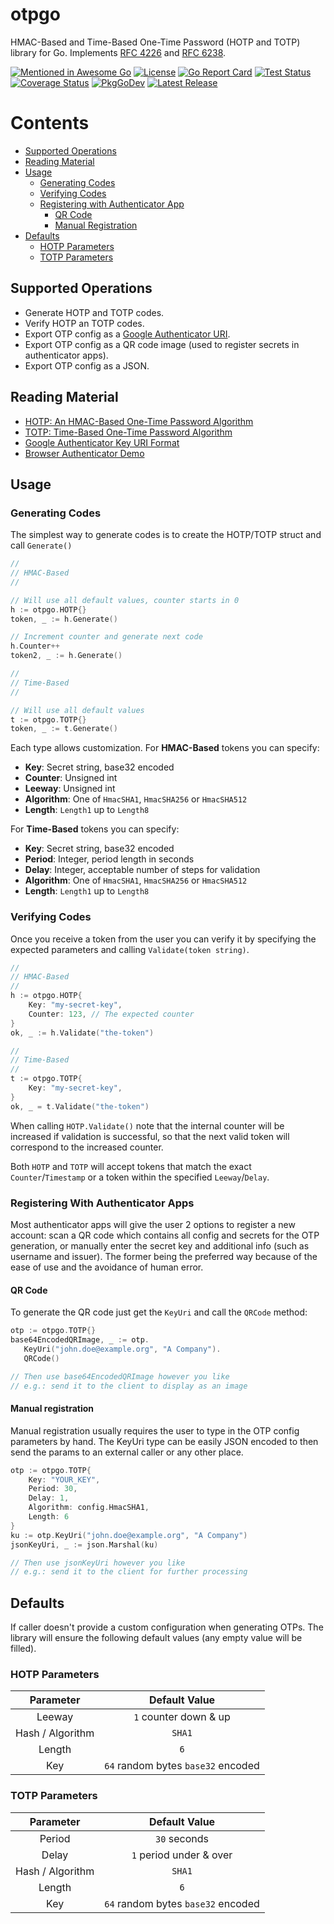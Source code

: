 # otpgo
HMAC-Based and Time-Based One-Time Password (HOTP and TOTP) library for Go. 
Implements [RFC 4226][rfc4226] and [RFC 6238][rfc6238].

[![Mentioned in Awesome Go][awesomeBadge]][awesomeLink]
[![License][licenseBadge]][licenseLink]
[![Go Report Card][goReportBadge]][goReportLink]
[![Test Status][testStatusBadge]][testStatusLink]
[![Coverage Status][coverageBadge]][coverageLink]
[![PkgGoDev][pkgGoDevBadge]][pkgGoDevLink]
[![Latest Release][releaseBadge]][releaseLink]

# Contents
- [Supported Operations](#supported-operations)
- [Reading Material](#reading-material)
- [Usage](#usage)
    - [Generating Codes](#generating-codes)
    - [Verifying Codes](#verifying-codes)
    - [Registering with Authenticator App](#registering-with-authenticator-apps)
        - [QR Code](#qr-code)
        - [Manual Registration](#manual-registration)
- [Defaults](#defaults)
    - [HOTP Parameters](#hotp-parameters)
    - [TOTP Parameters](#totp-parameters)

## Supported Operations
- Generate HOTP and TOTP codes.
- Verify HOTP an TOTP codes.
- Export OTP config as a [Google Authenticator URI][googleURI].
- Export OTP config as a QR code image (used to register secrets in authenticator apps).
- Export OTP config as a JSON.

## Reading Material
- [HOTP: An HMAC-Based One-Time Password Algorithm][rfc4226]
- [TOTP: Time-Based One-Time Password Algorithm][rfc6238]
- [Google Authenticator Key URI Format][googleURI]
- [Browser Authenticator Demo][debugger]

## Usage

### Generating Codes
The simplest way to generate codes is to create the HOTP/TOTP struct and call 
`Generate()`

```go
// 
// HMAC-Based
//

// Will use all default values, counter starts in 0
h := otpgo.HOTP{}
token, _ := h.Generate()

// Increment counter and generate next code
h.Counter++
token2, _ := h.Generate()

//
// Time-Based
//

// Will use all default values
t := otpgo.TOTP{}
token, _ := t.Generate()
```

Each type allows customization. For **HMAC-Based** tokens you can specify:
- **Key**: Secret string, base32 encoded
- **Counter**: Unsigned int
- **Leeway**: Unsigned int
- **Algorithm**: One of `HmacSHA1`, `HmacSHA256` or `HmacSHA512`
- **Length**: `Length1` up to `Length8`

For **Time-Based** tokens you can specify:
- **Key**: Secret string, base32 encoded
- **Period**: Integer, period length in seconds
- **Delay**: Integer, acceptable number of steps for validation
- **Algorithm**: One of `HmacSHA1`, `HmacSHA256` or `HmacSHA512`
- **Length**: `Length1` up to `Length8`

### Verifying Codes
Once you receive a token from the user you can verify it by specifying the 
expected parameters and calling `Validate(token string)`.

```go
// 
// HMAC-Based
//
h := otpgo.HOTP{
    Key: "my-secret-key",
    Counter: 123, // The expected counter
}
ok, _ := h.Validate("the-token")

//
// Time-Based
//
t := otpgo.TOTP{
    Key: "my-secret-key",
}
ok, _ = t.Validate("the-token")
```

When calling `HOTP.Validate()` note that the internal counter will be increased
if validation is successful, so that the next valid token will correspond to the
increased counter.

Both `HOTP` and `TOTP` will accept tokens that match the exact 
`Counter`/`Timestamp` or a token within the specified `Leeway`/`Delay`.

### Registering With Authenticator Apps
Most authenticator apps will give the user 2 options to register a new account:
scan a QR code which contains all config and secrets for the OTP generation, or 
manually enter the secret key and additional info (such as username and issuer).
The former being the preferred way because of the ease of use and the avoidance
of human error.

#### QR Code
To generate the QR code just get the `KeyUri` and call the `QRCode` method:
```go
otp := otpgo.TOTP{}
base64EncodedQRImage, _ := otp.
   KeyUri("john.doe@example.org", "A Company").
   QRCode()

// Then use base64EncodedQRImage however you like
// e.g.: send it to the client to display as an image
```

#### Manual registration
Manual registration usually requires the user to type in the OTP config 
parameters by hand. The KeyUri type can be easily JSON encoded to then send the 
params to an external caller or any other place.
```go
otp := otpgo.TOTP{
    Key: "YOUR_KEY",
    Period: 30,
    Delay: 1,
    Algorithm: config.HmacSHA1,
    Length: 6
}
ku := otp.KeyUri("john.doe@example.org", "A Company")
jsonKeyUri, _ := json.Marshal(ku)

// Then use jsonKeyUri however you like
// e.g.: send it to the client for further processing
```

## Defaults
If caller doesn't provide a custom configuration when generating OTPs. The 
library will ensure the following default values (any empty value will be 
filled).

### HOTP Parameters
|Parameter        |Default Value                      |
|:---------------:|:---------------------------------:|
|Leeway           |`1` counter down & up              |
|Hash / Algorithm |`SHA1`                             |
|Length           |`6`                                |
|Key              |`64` random bytes `base32` encoded |

### TOTP Parameters
|Parameter        |Default Value                      |
|:---------------:|:---------------------------------:|
|Period           |`30` seconds                       |
|Delay            |`1` period under & over            |
|Hash / Algorithm |`SHA1`                             |
|Length           |`6`                                |
|Key              |`64` random bytes `base32` encoded |

[licenseBadge]: https://img.shields.io/github/license/jltorresm/otpgo
[licenseLink]: https://github.com/jltorresm/otpgo/blob/main/LICENSE
[goReportBadge]: https://goreportcard.com/badge/github.com/jltorresm/otpgo
[goReportLink]: https://goreportcard.com/report/github.com/jltorresm/otpgo
[testStatusBadge]: https://img.shields.io/github/workflow/status/jltorresm/otpgo/test?label=test&logo=github
[testStatusLink]: https://github.com/jltorresm/otpgo/actions?query=workflow%3Atest
[pkgGoDevBadge]: https://pkg.go.dev/badge/github.com/jltorresm/otpgo
[pkgGoDevLink]: https://pkg.go.dev/github.com/jltorresm/otpgo
[releaseBadge]: https://img.shields.io/github/v/release/jltorresm/otpgo?include_prereleases
[releaseLink]: https://github.com/jltorresm/otpgo/releases/latest
[coverageBadge]: https://coveralls.io/repos/github/jltorresm/otpgo/badge.svg?branch=main
[coverageLink]: https://coveralls.io/github/jltorresm/otpgo?branch=main
[awesomeBadge]: https://awesome.re/mentioned-badge.svg
[awesomeLink]: https://github.com/avelino/awesome-go

[rfc4226]: https://tools.ietf.org/html/rfc4226
[rfc6238]: https://tools.ietf.org/html/rfc6238
[googleURI]: https://github.com/google/google-authenticator/wiki/Key-Uri-Format
[debugger]: https://rootprojects.org/authenticator/
